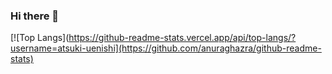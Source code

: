 ### Hi there 👋

[![Top Langs](https://github-readme-stats.vercel.app/api/top-langs/?username=atsuki-uenishi](https://github.com/anuraghazra/github-readme-stats)
<!--
**atsuki-uenishi/atsuki-uenishi** is a ✨ _special_ ✨ repository because its `README.md` (this file) appears on your GitHub profile.

Here are some ideas to get you started:

- 🔭 I’m currently working on ...
- 🌱 I’m currently learning ...
- 👯 I’m looking to collaborate on ...
- 🤔 I’m looking for help with ...
- 💬 Ask me about ...
- 📫 How to reach me: ...
- 😄 Pronouns: ...
- ⚡ Fun fact: ...
-->
